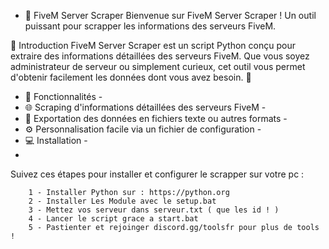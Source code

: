 -  🚗 FiveM Server Scraper
Bienvenue sur FiveM Server Scraper ! Un outil puissant pour scrapper les informations des serveurs FiveM.

🌟 Introduction
FiveM Server Scraper est un script Python conçu pour extraire des informations détaillées des serveurs FiveM. Que vous soyez administrateur de serveur ou simplement curieux, cet outil vous permet d'obtenir facilement les données dont vous avez besoin. 🚀

- 🔧 Fonctionnalités - 
- 🌐 Scraping d'informations détaillées des serveurs FiveM -
- 📄 Exportation des données en fichiers texte ou autres formats -
- ⚙️ Personnalisation facile via un fichier de configuration -
- 💻 Installation -
- 
Suivez ces étapes pour installer et configurer le scrapper sur votre pc :

        1 - Installer Python sur : https://python.org
        2 - Installer Les Module avec le setup.bat
        3 - Mettez vos serveur dans serveur.txt ( que les id ! )
        4 - Lancer le script grace a start.bat
        5 - Pastienter et rejoinger discord.gg/toolsfr pour plus de tools !
